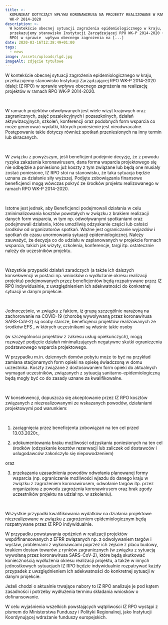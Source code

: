 ```yaml
---
title: >-
  KOMUNIKAT DOTYCZĄCY WPŁYWU KORONAWIRUSA NA PROJEKTY REALIZOWANE W RAMACH RPO
  WK-P 2014-2020
description: >-
  W kontekście obecnej sytuacji zagrożenia epidemiologicznego w kraju,
  przekazujemy stanowisko Instytucji Zarządzającej RPO WK-P 2014-2020 (dalej: IZ
  RPO) w sprawie  wpływu obecnego zagrożenia na [...]
date: 2020-03-16T12:38:49+01:00
tags:
  - news
image: /assets/uploads/lgd.jpg
imageAlt: zdjęcie tytułowe
---
```

W kontekście obecnej sytuacji zagrożenia epidemiologicznego w kraju, przekazujemy stanowisko Instytucji Zarządzającej RPO WK-P 2014-2020 (dalej: IZ RPO) w sprawie  wpływu obecnego zagrożenia na realizację projektów w ramach RPO WK-P 2014-2020.

<br>

W ramach projektów odwoływanych jest wiele wizyt krajowych oraz zagranicznych, zajęć pozalekcyjnych i pozaszkolnych, działań aktywizacyjnych, szkoleń, konferencji oraz podobnych form wsparcia co może  generować wydatki, których poniesienie jest nieodwracalne. Postępowanie takie dotyczy również spotkań przeniesionych na inny termin lub skracanych.

<br>

W związku z powyższym, jeśli beneficjent podejmie decyzję, że z powodu ryzyka zakażenia koronawirusem, dana forma wsparcia projektowego się nie odbędzie a poniesiono już koszty z tym związane lub będą one musiały zostać poniesione, IZ RPO stoi na stanowisku, że taka sytuacja będzie uznana za działanie siły wyższej. Podjęte zobowiązania finansowe beneficjenci mogą wówczas pokryć ze środków projektu realizowanego w ramach RPO WK-P 2014-2020.

<br>

Istotne jest jednak, aby Beneficjenci podejmowali działania w celu zminimalizowania kosztów powstałych w związku z brakiem realizacji danych form wsparcia, w tym np. odwoływanymi spotkaniami oraz podejmowali działania, które umożliwią odzyskanie części lub całości środków od organizatorów spotkań. Ważne jest ograniczanie wyjazdów i spotkań do czasu unormowania sytuacji epidemiologicznej. Należy zauważyć, że decyzja co do udziału w  zaplanowanych w projekcie formach wsparcia, takich jak wizyty, szkolenia, konferencje, targi itp.  ostatecznie należy do uczestników projektu.

<br>

Wszystkie przypadki działań zaradczych (a także ich dalszych konsekwencji w postaci np. wniosków o wydłużanie okresu realizacji projektu) podejmowanych przez beneficjentów będą rozpatrywane przez IZ RPO indywidualnie, z uwzględnieniem ich adekwatności do konkretnej sytuacji w danym projekcie.

<br>

Jednocześnie, w związku z faktem, iż grupą szczególnie narażoną na zachorowanie na COVID-19 (chorobę wywoływaną przez koronawirusa SARS-CoV-2) są osoby starsze, beneficjenci projektów realizowanych ze środków EFS , w których uczestnikami są właśnie takie osoby

(w szczególności projektów z zakresu usług opiekuńczych), mogą rozważyć podjęcie działań minimalizujących negatywne skutki ograniczenia podstawowego wsparcia projektowego.

W przypadku m.in. dziennych domów pobytu może to być na przykład zamiana stacjonarnych form opieki na opiekę świadczoną w domu uczestnika. Koszty związane z dostosowaniem form opieki do aktualnych wymagań uczestników, związanych z sytuacją sanitarno-epidemiologiczną będą mogły być co do zasady uznane za kwalifikowalne.

<br>

W konsekwencji, dopuszcza się akceptowanie przez IZ RPO kosztów związanych z niezrealizowanymi ze wskazanych powodów, działaniami projektowymi pod warunkiem:

<br>

1. zaciągnięcia przez beneficjenta zobowiązań na ten cel przed 13.03.2020r.,

2. udokumentowania braku możliwości odzyskania poniesionych na ten cel środków (odzyskanie kosztów rezerwacji lub zaliczek od dostawców i usługodawców zakończyło się niepowodzeniem)

oraz

3. przekazania uzasadnienia powodów odwołania planowanej formy wsparcia (np. ograniczenie możliwości wjazdu do danego kraju w związku z zagrożeniem koronawirusem, odwołanie targów itp. przez organizatora z powodu zagrożenia koronawirusem oraz brak zgody uczestników projektu na udział np. w szkoleniu).

<br>

Wszystkie przypadki kwalifikowania wydatków na działania projektowe niezrealizowane w związku z zagrożeniem epidemiologicznym będą rozpatrywane przez IZ RPO indywidualnie.



W przypadku powstawania opóźnień w realizacji projektów współfinansowanych z EFRR związanych np. z odwoływaniem targów i wystaw, problemami z wykonawcami poprzez ich zejście z placu budowy, brakiem dostaw towarów z rynków zagranicznych (w związku z sytuacją wywołaną przez koronawirusa SARS-CoV-2), które będą skutkować koniecznością wydłużenia okresu realizacji projektu, a także w innych jednostkowych sytuacjach  IZ RPO będzie indywidualnie rozpatrywać każdy przypadek z uwzględnieniem ich adekwatności do konkretnej sytuacji w danym projekcie.



Jeżeli chodzi o aktualnie trwające nabory to IZ RPO analizuje je pod kątem zasadności i potrzeby wydłużenia terminu składania wniosków o dofinansowanie.



W celu wyjaśnienia wszelkich powstających wątpliwości IZ RPO wystąpi z pismem do Ministerstwa Funduszy i Polityki Regionalnej, jako Instytucji Koordynującej wdrażanie funduszy europejskich.
